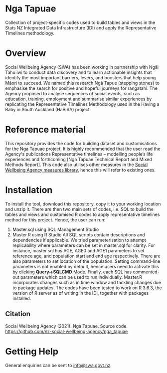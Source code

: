 # Nga Tapuae 
Collection of project-specific codes used to build tables and views in the Stats NZ Integrated Data Infrastructure (IDI) and apply the Representative Timelines methodology.

# Overview

Social Wellbeing Agency (SWA) has been working in partnership with Ngāi Tahu iwi to conduct data discovery and to learn actionable insights that identify the most important barriers, levers, and boosters that help young Māori to succeed. We named this research Ngā Tapue (stepping stones) to emphasise the search for positive and hopeful journeys for rangatahi. The  Agency proposed to analyse sequences of social events, such as education, training, employment and summarise similar experiences by replicating the Representative Timelines Methodology used in the Having a Baby in South Auckland (HaBiSA) project

# Reference material

This repository provides the code for building dataset and customisations for the Nga Tapuae project. It is highly recommended that the user read the Agency's publications Representative timelines – modelling people’s life experiences and forthcoming [Nga Tapuae Technical Report and Mixed Methods Report].
This code also utilises other measures in the [Social Wellbeing Agency measures library](https://github.com/nz-social-wellbeing-agency/definitions_library), hence this will refer to existing ones.

# Installation

To install the tool, download this repository, copy it to your working location and unzip it. There are then two main sets of codes, i.e. SQL to build the tables and views and customised R codes to apply representative timelines method for this project. Hence, the user can run:
1.	Master.sql using SQL Management Studio 
2.	Master.R using R Studio
All SQL scripts contain descriptions and dependencies if applicable. We tried parameterisation to attempt replicability where parameters can be set in master.sql for clarity.  For instance, master.sql has AGE, AGE0 and AGE1 parameters to set reference age, and population start and end age respectively.  There are also parameters to set location of the population. Setting command-line parameters is not enabled by default, hence users need to activate this by clicking **Query->SQLCMD** Mode. Finally, each SQL has commented-out parameters which can be used to run individually.
Master.R incorporates changes such as in time window and tackling changes due to package updates. The codes have been tested to work on R 3.6.3, the version of R server as of writing in the IDI, together with packages installed.

## Citation

Social Wellbeing Agency (2021). Nga Tapuae. Source code. https://github.com/nz-social-wellbeing-agency/nga_tapuae

# Getting Help
General enquiries can be sent to info@swa.govt.nz.  

